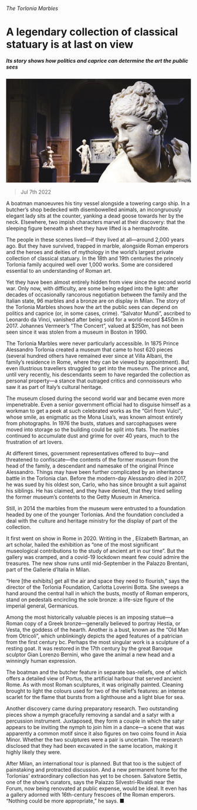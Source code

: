 ###### The Torlonia Marbles

# A legendary collection of classical statuary is at last on view 

##### Its story shows how politics and caprice can determine the art the public sees 

![image](images/20220709_CUP001.jpg) 

> Jul 7th 2022 

A boatman manoeuvres his tiny vessel alongside a towering cargo ship. In a butcher’s shop bedecked with disembowelled animals, an incongruously elegant lady sits at the counter, yanking a dead goose towards her by the neck. Elsewhere, two impish characters marvel at their discovery: that the sleeping figure beneath a sheet they have lifted is a hermaphrodite.

The people in these scenes lived—if they lived at all—around 2,000 years ago. But they have survived, trapped in marble, alongside Roman emperors and the heroes and deities of mythology in the world’s largest private collection of classical statuary. In the 18th and 19th centuries the princely Torlonia family acquired well over 1,000 works. Some are considered essential to an understanding of Roman art. 

Yet they have been almost entirely hidden from view since the second world war. Only now, with difficulty, are some being edged into the light: after decades of occasionally rancorous negotiation between the family and the Italian state, 96 marbles and a bronze are on display in Milan. The story of the Torlonia Marbles shows how the art the public sees can depend on politics and caprice (or, in some cases, crime). “Salvator Mundi”, ascribed to Leonardo da Vinci, vanished after being sold for a world-record $450m in 2017. Johannes Vermeer’s “The Concert”, valued at $250m, has not been seen since it was stolen from a museum in Boston in 1990. 

The Torlonia Marbles were never particularly accessible. In 1875 Prince Alessandro Torlonia created a museum that came to host 620 pieces (several hundred others have remained ever since at Villa Albani, the family’s residence in Rome, where they can be viewed by appointment). But even illustrious travellers struggled to get into the museum. The prince and, until very recently, his descendants seem to have regarded the collection as personal property—a stance that outraged critics and connoisseurs who saw it as part of Italy’s cultural heritage.

The museum closed during the second world war and became even more impenetrable. Even a senior government official had to disguise himself as a workman to get a peek at such celebrated works as the “Girl from Vulci”, whose smile, as enigmatic as the Mona Lisa’s, was known almost entirely from photographs. In 1976 the busts, statues and sarcophaguses were moved into storage so the building could be split into flats. The marbles continued to accumulate dust and grime for over 40 years, much to the frustration of art lovers. 

At different times, government representatives offered to buy—and threatened to confiscate—the contents of the former museum from the head of the family, a descendant and namesake of the original Prince Alessandro. Things may have been further complicated by an inheritance battle in the Torlonia clan. Before the modern-day Alessandro died in 2017, he was sued by his oldest son, Carlo, who has since brought a suit against his siblings. He has claimed, and they have denied, that they tried selling the former museum’s contents to the Getty Museum in America.

Still, in 2014 the marbles from the museum were entrusted to a foundation headed by one of the younger Torlonias. And the foundation concluded a deal with the culture and heritage ministry for the display of part of the collection.

It first went on show in Rome in 2020. Writing in the , Elizabeth Bartman, an art scholar, hailed the exhibition as “one of the most significant museological contributions to the study of ancient art in our time”. But the gallery was cramped, and a covid-19 lockdown meant few could admire the treasures. The new show runs until mid-September in the Palazzo Brentani, part of the Gallerie d’Italia in Milan.

“Here [the exhibits] get all the air and space they need to flourish,” says the director of the Torlonia Foundation, Carlotta Loverini Botta. She sweeps a hand around the central hall in which the busts, mostly of Roman emperors, stand on pedestals encircling the sole bronze: a life-size figure of the imperial general, Germanicus. 

Among the most historically valuable pieces is an imposing statue—a Roman copy of a Greek bronze—generally believed to portray Hestia, or Vesta, the goddess of the hearth. Another is a bust, known as the “Old Man from Otricoli”, which unblinkingly depicts the aged features of a patrician from the first century bc. Perhaps the most singular work is a sculpture of a resting goat. It was restored in the 17th century by the great Baroque sculptor Gian Lorenzo Bernini, who gave the animal a new head and a winningly human expression.

The boatman and the butcher feature in separate bas-reliefs, one of which offers a detailed view of Portus, the artificial harbour that served ancient Rome. As with most Roman sculptures, it was originally painted. Cleaning brought to light the colours used for two of the relief’s features: an intense scarlet for the flame that bursts from a lighthouse and a light blue for sea.

Another discovery came during preparatory research. Two outstanding pieces show a nymph gracefully removing a sandal and a satyr with a percussion instrument. Juxtaposed, they form a couple in which the satyr appears to be inviting the nymph to join him in a dance—a scene that was apparently a common motif since it also figures on two coins found in Asia Minor. Whether the two sculptures were a pair is uncertain. The research disclosed that they had been excavated in the same location, making it highly likely they were.

After Milan, an international tour is planned. But that too is the subject of painstaking and protracted discussion. And a new permanent home for the Torlonias’ extraordinary collection has yet to be chosen. Salvatore Settis, one of the show’s curators, says the Palazzo Silvestri-Rivaldi near the Forum, now being renovated at public expense, would be ideal. It even has a gallery adorned with 16th-century frescoes of the Roman emperors. “Nothing could be more appropriate,” he says. ■

